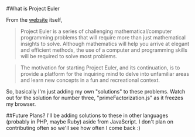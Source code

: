 #What is Project Euler

From the [website](http://www.projecteuler.net) itself,

>Project Euler is a series of challenging mathematical/computer programming problems that will require more than just mathematical insights to solve. Although mathematics will help you arrive at elegant and efficient methods, the use of a computer and programming skills will be required to solve most problems.

>The motivation for starting Project Euler, and its continuation, is to provide a platform for the inquiring mind to delve into unfamiliar areas and learn new concepts in a fun and recreational context.

So, basically I'm just adding my own "solutions" to these problems. Watch out for the solution for number three, "primeFactorization.js" as it freezes my browser.

##Future Plans?
I'll be adding solutions to these in other languages (probably in PHP, maybe Ruby) aside from JavaScript. I don't plan on contributing often so we'll see how often I come back :)
